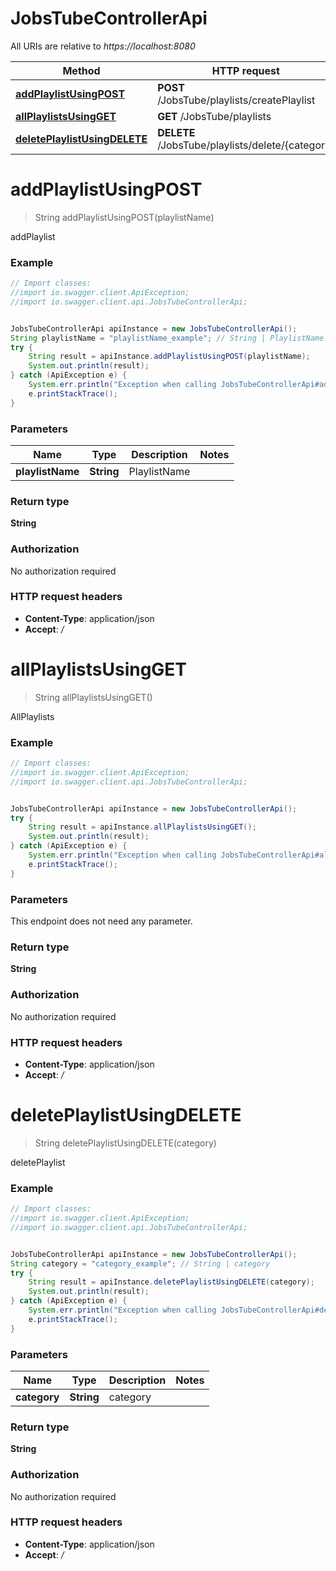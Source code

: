 # JobsTubeControllerApi

All URIs are relative to *https://localhost:8080*

Method | HTTP request | Description
------------- | ------------- | -------------
[**addPlaylistUsingPOST**](JobsTubeControllerApi.md#addPlaylistUsingPOST) | **POST** /JobsTube/playlists/createPlaylist | addPlaylist
[**allPlaylistsUsingGET**](JobsTubeControllerApi.md#allPlaylistsUsingGET) | **GET** /JobsTube/playlists | AllPlaylists
[**deletePlaylistUsingDELETE**](JobsTubeControllerApi.md#deletePlaylistUsingDELETE) | **DELETE** /JobsTube/playlists/delete/{category} | deletePlaylist


<a name="addPlaylistUsingPOST"></a>
# **addPlaylistUsingPOST**
> String addPlaylistUsingPOST(playlistName)

addPlaylist

### Example
```java
// Import classes:
//import io.swagger.client.ApiException;
//import io.swagger.client.api.JobsTubeControllerApi;


JobsTubeControllerApi apiInstance = new JobsTubeControllerApi();
String playlistName = "playlistName_example"; // String | PlaylistName
try {
    String result = apiInstance.addPlaylistUsingPOST(playlistName);
    System.out.println(result);
} catch (ApiException e) {
    System.err.println("Exception when calling JobsTubeControllerApi#addPlaylistUsingPOST");
    e.printStackTrace();
}
```

### Parameters

Name | Type | Description  | Notes
------------- | ------------- | ------------- | -------------
 **playlistName** | **String**| PlaylistName |

### Return type

**String**

### Authorization

No authorization required

### HTTP request headers

 - **Content-Type**: application/json
 - **Accept**: */*

<a name="allPlaylistsUsingGET"></a>
# **allPlaylistsUsingGET**
> String allPlaylistsUsingGET()

AllPlaylists

### Example
```java
// Import classes:
//import io.swagger.client.ApiException;
//import io.swagger.client.api.JobsTubeControllerApi;


JobsTubeControllerApi apiInstance = new JobsTubeControllerApi();
try {
    String result = apiInstance.allPlaylistsUsingGET();
    System.out.println(result);
} catch (ApiException e) {
    System.err.println("Exception when calling JobsTubeControllerApi#allPlaylistsUsingGET");
    e.printStackTrace();
}
```

### Parameters
This endpoint does not need any parameter.

### Return type

**String**

### Authorization

No authorization required

### HTTP request headers

 - **Content-Type**: application/json
 - **Accept**: */*

<a name="deletePlaylistUsingDELETE"></a>
# **deletePlaylistUsingDELETE**
> String deletePlaylistUsingDELETE(category)

deletePlaylist

### Example
```java
// Import classes:
//import io.swagger.client.ApiException;
//import io.swagger.client.api.JobsTubeControllerApi;


JobsTubeControllerApi apiInstance = new JobsTubeControllerApi();
String category = "category_example"; // String | category
try {
    String result = apiInstance.deletePlaylistUsingDELETE(category);
    System.out.println(result);
} catch (ApiException e) {
    System.err.println("Exception when calling JobsTubeControllerApi#deletePlaylistUsingDELETE");
    e.printStackTrace();
}
```

### Parameters

Name | Type | Description  | Notes
------------- | ------------- | ------------- | -------------
 **category** | **String**| category |

### Return type

**String**

### Authorization

No authorization required

### HTTP request headers

 - **Content-Type**: application/json
 - **Accept**: */*

